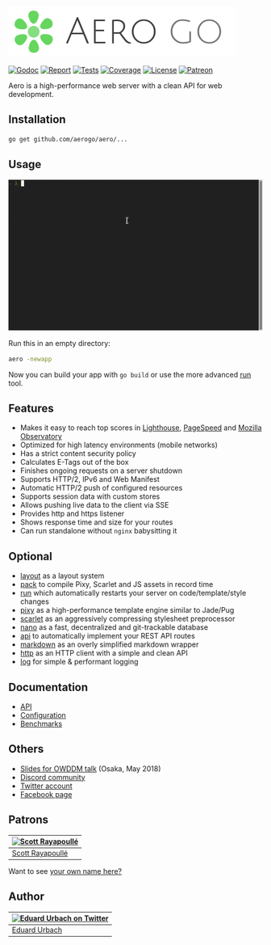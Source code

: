 ![Aero Go Logo](docs/images/aero.go.png)

[![Godoc][godoc-image]][godoc-url]
[![Report][report-image]][report-url]
[![Tests][tests-image]][tests-url]
[![Coverage][coverage-image]][coverage-url]
[![License][license-image]][license-url]
[![Patreon][patreon-image]][patreon-url]

Aero is a high-performance web server with a clean API for web development.

## Installation

```bash
go get github.com/aerogo/aero/...
```

## Usage

![Aero usage](docs/usage.gif)

Run this in an empty directory:

```bash
aero -newapp
```

Now you can build your app with `go build` or use the more advanced [run](https://github.com/aerogo/run) tool.

## Features

- Makes it easy to reach top scores in [Lighthouse](https://developers.google.com/web/tools/lighthouse/), [PageSpeed](https://developers.google.com/speed/pagespeed/insights/) and [Mozilla Observatory](https://observatory.mozilla.org/)
- Optimized for high latency environments (mobile networks)
- Has a strict content security policy
- Calculates E-Tags out of the box
- Finishes ongoing requests on a server shutdown
- Supports HTTP/2, IPv6 and Web Manifest
- Automatic HTTP/2 push of configured resources
- Supports session data with custom stores
- Allows pushing live data to the client via SSE
- Provides http and https listener
- Shows response time and size for your routes
- Can run standalone without `nginx` babysitting it

## Optional

- [layout](https://github.com/aerogo/layout) as a layout system
- [pack](https://github.com/aerogo/pack) to compile Pixy, Scarlet and JS assets in record time
- [run](https://github.com/aerogo/run) which automatically restarts your server on code/template/style changes
- [pixy](https://github.com/aerogo/pixy) as a high-performance template engine similar to Jade/Pug
- [scarlet](https://github.com/aerogo/scarlet) as an aggressively compressing stylesheet preprocessor
- [nano](https://github.com/aerogo/nano) as a fast, decentralized and git-trackable database
- [api](https://github.com/aerogo/api) to automatically implement your REST API routes
- [markdown](https://github.com/aerogo/markdown) as an overly simplified markdown wrapper
- [http](https://github.com/aerogo/http) as an HTTP client with a simple and clean API
- [log](https://github.com/aerogo/log) for simple & performant logging

## Documentation

- [API](docs/API.md)
- [Configuration](docs/Configuration.md)
- [Benchmarks](docs/Benchmarks.md)

## Others

- [Slides for OWDDM talk](https://docs.google.com/presentation/d/166I69goLEVuvuFeeRfUu8c5lwl2_HAeSi2SZyzIuEKg/edit) (Osaka, May 2018)
- [Discord community][discord-url]
- [Twitter account](https://twitter.com/aeroframework)
- [Facebook page](https://www.facebook.com/aeroframework/)

## Patrons

| [![Scott Rayapoullé](https://avatars3.githubusercontent.com/u/11772084?s=70&v=4)](https://www.patreon.com/user/creators?u=4711522) |
|---|
| [Scott Rayapoullé](https://www.patreon.com/user/creators?u=4711522) |

Want to see [your own name here?](https://www.patreon.com/eduardurbach)

## Author

| [![Eduard Urbach on Twitter](https://gravatar.com/avatar/16ed4d41a5f244d1b10de1b791657989?s=70)](https://twitter.com/eduardurbach "Follow @eduardurbach on Twitter") |
|---|
| [Eduard Urbach](https://eduardurbach.com) |

[godoc-image]: https://godoc.org/github.com/aerogo/aero?status.svg
[godoc-url]: https://godoc.org/github.com/aerogo/aero
[report-image]: https://goreportcard.com/badge/github.com/aerogo/aero
[report-url]: https://goreportcard.com/report/github.com/aerogo/aero
[tests-image]: https://cloud.drone.io/api/badges/aerogo/aero/status.svg
[tests-url]: https://cloud.drone.io/aerogo/aero
[coverage-image]: https://codecov.io/gh/aerogo/aero/graph/badge.svg
[coverage-url]: https://codecov.io/gh/aerogo/aero
[license-image]: https://img.shields.io/badge/license-MIT-blue.svg
[license-url]: https://github.com/aerogo/aero/blob/master/LICENSE
[discord-image]: https://img.shields.io/badge/discord-aero-738bd7.svg
[discord-url]: https://discord.gg/vyk2MnK
[patreon-image]: https://img.shields.io/badge/patreon-donate-green.svg
[patreon-url]: https://www.patreon.com/eduardurbach
[paypal-image]: https://img.shields.io/badge/paypal-donate-green.svg
[paypal-url]: https://paypal.me/blitzprog
